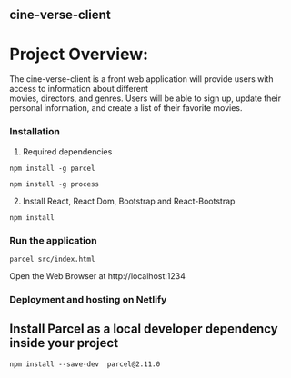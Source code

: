 
 
## **cine-verse-client**

# Project Overview:

The cine-verse-client is a front web application  will  provide  users  with  access  to  information  about  different  
movies,   directors,   and  genres.  Users  will  be  able  to  sign  up,   update  their  
personal  information,   and  create  a  list  of  their  favorite  movies. 

### Installation

  1. Required dependencies 

    npm install -g parcel

    npm install -g process

  2. Install React, React Dom, Bootstrap and React-Bootstrap

    npm install

 ### Run the application
  
    parcel src/index.html

  Open the Web Browser at http://localhost:1234

### Deployment and hosting on Netlify

  ## Install Parcel as a local developer dependency inside your project

    npm install --save-dev  parcel@2.11.0


